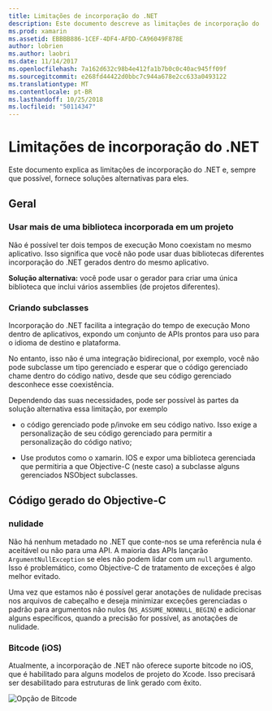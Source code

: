 ```yaml
---
title: Limitações de incorporação do .NET
description: Este documento descreve as limitações de incorporação do .NET, a ferramenta que permite que você consuma o código .NET em outras linguagens de programação.
ms.prod: xamarin
ms.assetid: EBBBB886-1CEF-4DF4-AFDD-CA96049F878E
author: lobrien
ms.author: laobri
ms.date: 11/14/2017
ms.openlocfilehash: 7a162d632c98b4e412fa1b7b0c0c40ac945ff09f
ms.sourcegitcommit: e268fd44422d0bbc7c944a678e2cc633a0493122
ms.translationtype: MT
ms.contentlocale: pt-BR
ms.lasthandoff: 10/25/2018
ms.locfileid: "50114347"
---
```

# <a name="net-embedding-limitations"></a>Limitações de incorporação do .NET

Este documento explica as limitações de incorporação do .NET e, sempre que possível, fornece soluções alternativas para eles.

## <a name="general"></a>Geral

### <a name="use-more-than-one-embedded-library-in-a-project"></a>Usar mais de uma biblioteca incorporada em um projeto

Não é possível ter dois tempos de execução Mono coexistam no mesmo aplicativo. Isso significa que você não pode usar duas bibliotecas diferentes incorporação do .NET gerados dentro do mesmo aplicativo.

**Solução alternativa:** você pode usar o gerador para criar uma única biblioteca que inclui vários assemblies (de projetos diferentes).

### <a name="subclassing"></a>Criando subclasses

Incorporação do .NET facilita a integração do tempo de execução Mono dentro de aplicativos, expondo um conjunto de APIs prontos para uso para o idioma de destino e plataforma.

No entanto, isso não é uma integração bidirecional, por exemplo, você não pode subclasse um tipo gerenciado e esperar que o código gerenciado chame dentro do código nativo, desde que seu código gerenciado desconhece esse coexistência.

Dependendo das suas necessidades, pode ser possível às partes da solução alternativa essa limitação, por exemplo

* o código gerenciado pode p/invoke em seu código nativo. Isso exige a personalização de seu código gerenciado para permitir a personalização do código nativo;

* Use produtos como o xamarin. IOS e expor uma biblioteca gerenciada que permitiria a que Objective-C (neste caso) a subclasse alguns gerenciados NSObject subclasses.

## <a name="objective-c-generated-code"></a>Código gerado do Objective-C

### <a name="nullability"></a>nulidade

Não há nenhum metadado no .NET que conte-nos se uma referência nula é aceitável ou não para uma API. A maioria das APIs lançarão `ArgumentNullException` se eles não podem lidar com um `null` argumento. Isso é problemático, como Objective-C de tratamento de exceções é algo melhor evitado.

Uma vez que estamos não é possível gerar anotações de nulidade precisas nos arquivos de cabeçalho e deseja minimizar exceções gerenciadas o padrão para argumentos não nulos (`NS_ASSUME_NONNULL_BEGIN`) e adicionar alguns específicos, quando a precisão for possível, as anotações de nulidade.

### <a name="bitcode-ios"></a>Bitcode (iOS)

Atualmente, a incorporação de .NET não oferece suporte bitcode no iOS, que é habilitado para alguns modelos de projeto do Xcode. Isso precisará ser desabilitado para estruturas de link gerado com êxito.

![Opção de Bitcode](images/ios-bitcode-option.png)
